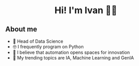 <div align="center">
<h1 align="center"> Hi! I'm Ivan ✌🏽 </h1>
</div>

## About me

- 🧠 Head of Data Science
- 🤓 I frequently program on Python
- 🤖 I believe that automation opens spaces for innovation
- 💬 My trending topics are IA, Machine Learning and GenIA
<!--
**IvanRenatoC/IvanRenatoC** is a ✨ _special_ ✨ repository because its `README.md` (this file) appears on your GitHub profile.

Here are some ideas to get you started:

- 🔭 I’m currently working on ...
- 🌱 I’m currently learning ...
- 👯 I’m looking to collaborate on ...
- 🤔 I’m looking for help with ...
- 💬 Ask me about ...
- 📫 How to reach me: ...
- 😄 Pronouns: ...
- ⚡ Fun fact: ...
-->
